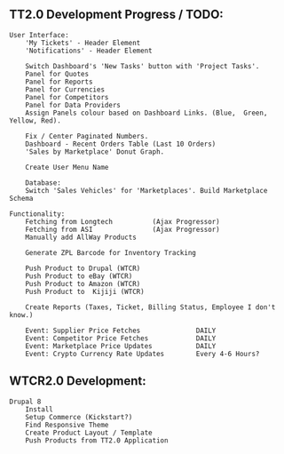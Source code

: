 TT2.0 Development Progress / TODO:
-------------------------------------------------------------------------------
    User Interface:
        'My Tickets' - Header Element
        'Notifications' - Header Element
        
        Switch Dashboard's 'New Tasks' button with 'Project Tasks'.
        Panel for Quotes
        Panel for Reports
        Panel for Currencies
        Panel for Competitors
        Panel for Data Providers    
        Assign Panels colour based on Dashboard Links. (Blue,  Green, Yellow, Red).
        
        Fix / Center Paginated Numbers.
        Dashboard - Recent Orders Table (Last 10 Orders)
        'Sales by Marketplace' Donut Graph.       

        Create User Menu Name

        Database:
        Switch 'Sales Vehicles' for 'Marketplaces'. Build Marketplace Schema

    Functionality:
        Fetching from Longtech          (Ajax Progressor)
        Fetching from ASI               (Ajax Progressor)
        Manually add AllWay Products    

        Generate ZPL Barcode for Inventory Tracking
        
        Push Product to Drupal (WTCR)
        Push Product to eBay (WTCR)
        Push Product to Amazon (WTCR)
        Push Product to  Kijiji (WTCR)

        Create Reports (Taxes, Ticket, Billing Status, Employee I don't know.)

        Event: Supplier Price Fetches              DAILY
        Event: Competitor Price Fetches            DAILY
        Event: Marketplace Price Updates           DAILY
        Event: Crypto Currency Rate Updates        Every 4-6 Hours?
        
        
WTCR2.0 Development:
-------------------------------------------------------------------------------
    Drupal 8
        Install
        Setup Commerce (Kickstart?)
        Find Responsive Theme
        Create Product Layout / Template
        Push Products from TT2.0 Application
        
    
    